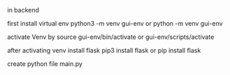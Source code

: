 in backend 

 first install virtual env   python3 -m venv gui-env or python -m venv gui-env
 
  activate Venv by source gui-env/bin/activate or  gui-env/scripts/activate
  
  after activating venv install flask pip3 install flask or pip install flask
 
  create python file main.py
